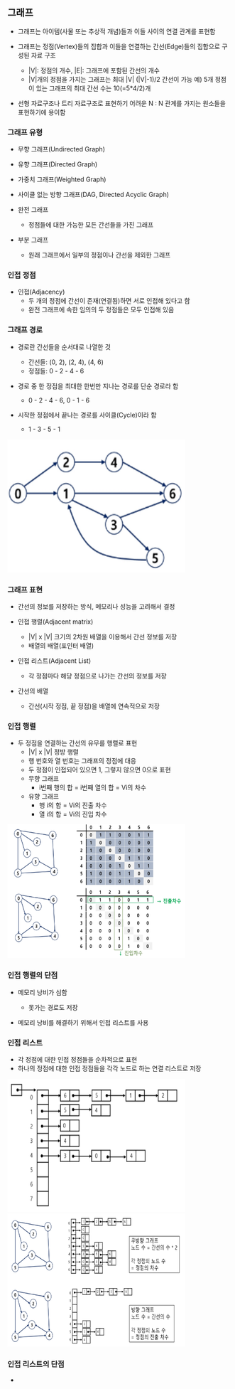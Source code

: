 ## 그래프
- 그래프는 아이템(사물 또는 추상적 개념)들과 이들 사이의 연결 관계를 표현함
- 그래프는 정점(Vertex)들의 집합과 이들을 연결하는 간선(Edge)들의 집합으로 구성된 자료 구조
    - |V|: 정점의 개수, |E|: 그래프에 포함된 간선의 개수
    - |V|개의 정점을 가지는 그래프는 최대 |V| (|V|-1)/2 간선이 가능
    예) 5개 정점이 있는 그래프의 최대 간선 수는 10(=5*4/2)개
      
- 선형 자료구조나 트리 자료구조로 표현하기 어려운 N : N 관계를 가지는 원소들을 표현하기에 용이함

### 그래프 유형
- 무향 그래프(Undirected Graph)
- 유향 그래프(Directed Graph)
- 가중치 그래프(Weighted Graph)
- 사이클 없는 방향 그래프(DAG, Directed Acyclic Graph)
- 완전 그래프
    - 정점들에 대한 가능한 모든 간선들을 가진 그래프
    
- 부분 그래프
    - 원래 그래프에서 일부의 정점이나 간선을 제외한 그래프
    

### 인접 정점
- 인접(Adjacency)
    - 두 개의 정점에 간선이 존재(연결됨)하면 서로 인접해 있다고 함
    - 완전 그래프에 속한 임의의 두 정점들은 모두 인접해 있음
    
### 그래프 경로
- 경로란 간선들을 순서대로 나열한 것
    - 간선들: (0, 2), (2, 4), (4, 6)
    - 정점들: 0 - 2 - 4 - 6
    
- 경로 중 한 정점을 최대한 한번만 지나는 경로를 단순 경로라 함
    - 0 - 2 - 4 - 6, 0 - 1 - 6
    
- 시작한 정점에서 끝나는 경로를 사이클(Cycle)이라 함
    - 1 - 3 - 5 - 1
<img src="images/image_1.png" width="400" height="300">

### 그래프 표현
- 간선의 정보를 저장하는 방식, 메모리나 성능을 고려해서 결정
- 인접 행렬(Adjacent matrix)
    - |V| x |V| 크기의 2차원 배열을 이용해서 간선 정보를 저장
    - 배열의 배열(포인터 배열)
    
- 인접 리스트(Adjacent List)
    - 각 정점마다 해당 정점으로 나가는 간선의 정보를 저장
    
- 간선의 배열
    - 간선(시작 정점, 끝 정점)을 배열에 연속적으로 저장
    
### 인접 행렬
- 두 정점을 연결하는 간선의 유무를 행렬로 표현
    - |V| x |V| 정방 행렬
    - 행 번호와 열 번호는 그래프의 정점에 대응
    - 두 정점이 인접되어 있으면 1, 그렇지 않으면 0으로 표현
    - 무향 그래프
        - i번째 행의 합 = i번째 열의 합 = Vi의 차수
    - 유향 그래프
        - 행 i의 합 = Vi의 진출 차수
        - 열 i의 합 = Vi의 진입 차수
  
<img src="images/image_2.png" width="400" height="300">
          
### 인접 행렬의 단점
- 메모리 낭비가 심함
    - 못가는 경로도 저장
    
- 메모리 낭비를 해결하기 위해서 인접 리스트를 사용

### 인접 리스트
- 각 정점에 대한 인접 정점들을 순차적으로 표현
- 하나의 정점에 대한 인접 정점들을 각각 노드로 하는 연결 리스트로 저장

<img src="images/image_3.png" width="400" height="300">
  
<img src="images/image_4.png" width="400" height="300">

### 인접 리스트의 단점
- 








